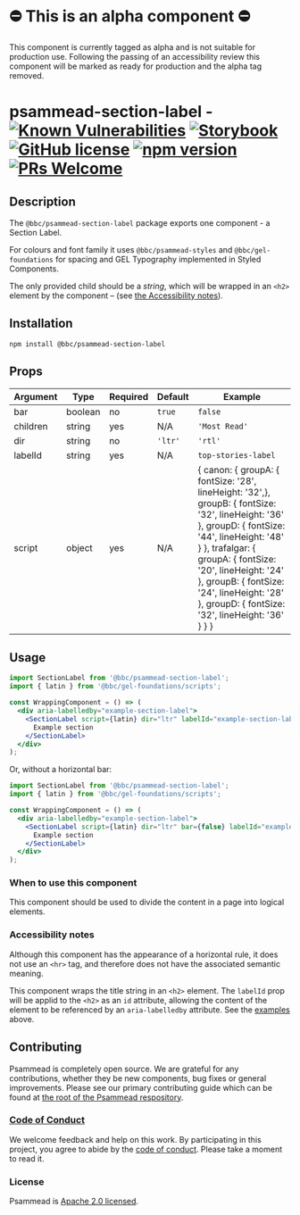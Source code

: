 # ⛔️ This is an alpha component  ⛔️

This component is currently tagged as alpha and is not suitable for production use. Following the passing of an accessibility review this component will be marked as ready for production and the alpha tag removed.

# psammead-section-label - [![Known Vulnerabilities](https://snyk.io/test/github/bbc/psammead/badge.svg?targetFile=packages%2Fcomponents%2Fpsammead-section-label%2Fpackage.json)](https://snyk.io/test/github/bbc/psammead?targetFile=packages%2Fcomponents%2Fpsammead-section-label%2Fpackage.json) [![Storybook](https://raw.githubusercontent.com/storybooks/brand/master/badge/badge-storybook.svg?sanitize=true)](https://bbc.github.io/psammead/?path=/story/section-label--default) [![GitHub license](https://img.shields.io/badge/license-Apache%202.0-blue.svg)](https://github.com/bbc/psammead/blob/latest/LICENSE) [![npm version](https://img.shields.io/npm/v/@bbc/psammead-section-label.svg)](https://www.npmjs.com/package/@bbc/psammead-section-label) [![PRs Welcome](https://img.shields.io/badge/PRs-welcome-brightgreen.svg)](https://github.com/bbc/psammead/blob/latest/CONTRIBUTING.md)

## Description

The `@bbc/psammead-section-label` package exports one component - a Section Label.

For colours and font family it uses `@bbc/psammead-styles` and `@bbc/gel-foundations` for spacing and GEL Typography implemented in Styled Components.

The only provided child should be a *string*, which will be wrapped in an `<h2>` element by the component – (see [the Accessibility notes](#accessibility-notes)).

## Installation

`npm install @bbc/psammead-section-label`

## Props

<!-- prettier-ignore -->
| Argument  | Type | Required | Default | Example |
| --------- | ---- | -------- | ------- | ------- |
| bar | boolean | no | `true` | `false` |
| children | string | yes | N/A | `'Most Read'` |
| dir | string | no | `'ltr'` | `'rtl'` |
| labelId | string | yes | N/A | `top-stories-label` |
| script | object | yes | N/A | { canon: { groupA: { fontSize: '28', lineHeight: '32',}, groupB: { fontSize: '32', lineHeight: '36' }, groupD: { fontSize: '44', lineHeight: '48' } }, trafalgar: { groupA: { fontSize: '20', lineHeight: '24' }, groupB: { fontSize: '24', lineHeight: '28' }, groupD: { fontSize: '32', lineHeight: '36' } } } |

## Usage

```jsx
import SectionLabel from '@bbc/psammead-section-label';
import { latin } from '@bbc/gel-foundations/scripts';

const WrappingComponent = () => (
  <div aria-labelledby="example-section-label">
    <SectionLabel script={latin} dir="ltr" labelId="example-section-label">
      Example section
    </SectionLabel>
  </div>
);
```

Or, without a horizontal bar:

```jsx
import SectionLabel from '@bbc/psammead-section-label';
import { latin } from '@bbc/gel-foundations/scripts';

const WrappingComponent = () => (
  <div aria-labelledby="example-section-label">
    <SectionLabel script={latin} dir="ltr" bar={false} labelId="example-section-label">
      Example section
    </SectionLabel>
  </div>
);
```

### When to use this component

This component should be used to divide the content in a page into logical elements.

<!-- ### When not to use this component -->

### Accessibility notes

Although this component has the appearance of a horizontal rule, it does not use an `<hr>` tag, and therefore does not have the associated semantic meaning.

This component wraps the title string in an `<h2>` element. The `labelId` prop will be applid to the `<h2>` as an `id` attribute, allowing the content of the element to be referenced by an `aria-labelledby` attribute. See the [examples](#usage) above.

<!-- ## Roadmap -->

## Contributing

Psammead is completely open source. We are grateful for any contributions, whether they be new components, bug fixes or general improvements. Please see our primary contributing guide which can be found at [the root of the Psammead respository](https://github.com/bbc/psammead/blob/latest/CONTRIBUTING.md).

### [Code of Conduct](https://github.com/bbc/psammead/blob/latest/CODE_OF_CONDUCT.md)

We welcome feedback and help on this work. By participating in this project, you agree to abide by the [code of conduct](https://github.com/bbc/psammead/blob/latest/CODE_OF_CONDUCT.md). Please take a moment to read it.

### License

Psammead is [Apache 2.0 licensed](https://github.com/bbc/psammead/blob/latest/LICENSE).
